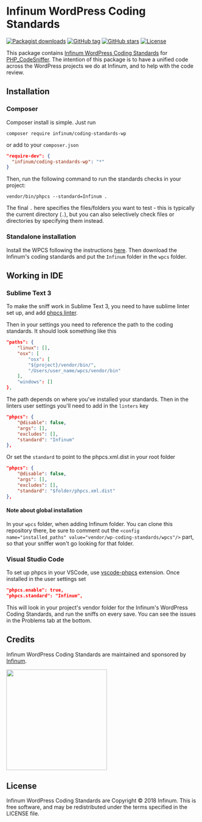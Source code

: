# Infinum WordPress Coding Standards

[![Packagist downloads](https://img.shields.io/packagist/dt/infinum/coding-standards-wp.svg?style=for-the-badge)](https://packagist.org/packages/infinum/coding-standards-wp)
[![GitHub tag](https://img.shields.io/github/tag/infinum/coding-standards-wp.svg?style=for-the-badge)](https://github.com/infinum/coding-standards-wp)
[![GitHub stars](https://img.shields.io/github/stars/infinum/coding-standards-wp.svg?style=for-the-badge&label=Stars)](https://github.com/infinum/coding-standards-wp/)
[![License](https://img.shields.io/github/license/infinum/coding-standards-wp.svg?style=for-the-badge)](https://github.com/infinum/coding-standards-wp)

This package contains [Infinum WordPress Coding Standards](https://handbook.infinum.co/books/wordpress) for [PHP_CodeSniffer](https://github.com/squizlabs/PHP_CodeSniffer/). The intention of this package is to have a unified code across the WordPress projects we do at Infinum, and to help with the code review.

## Installation

### Composer

Composer install is simple. Just run

`composer require infinum/coding-standards-wp`

or add to your `composer.json`

```json
"require-dev": {
  "infinum/coding-standards-wp": "*"
}
```

Then, run the following command to run the standards checks in your project:

```
vendor/bin/phpcs --standard=Infinum .
```

The final `.` here specifies the files/folders you want to test - this is typically the current directory (`.`), but you can also selectively check files or directories by specifying them instead.

### Standalone installation

Install the WPCS following the instructions [here](https://github.com/WordPress-Coding-Standards/WordPress-Coding-Standards#standalone). Then download the Infinum's coding standards and put the `Infinum` folder in the `wpcs` folder.

## Working in IDE

### Sublime Text 3

To make the sniff work in Sublime Text 3, you need to have sublime linter set up, and add [phpcs linter](https://github.com/SublimeLinter/SublimeLinter-phpcs).

Then in your settings you need to reference the path to the coding standards. It should look something like this

```json
"paths": {
    "linux": [],
    "osx": [
        "osx": [
        "${project}/vendor/bin/",
        "/Users/user_name/wpcs/vendor/bin"
    ],
    "windows": []
},
```

The path depends on where you've installed your standards. Then in the linters user settings you'll need to add in the `linters` key

```json
"phpcs": {
    "@disable": false,
    "args": [],
    "excludes": [],
    "standard": "Infinum"
},
```

Or set the `standard` to point to the phpcs.xml.dist in your root folder

```json
"phpcs": {
    "@disable": false,
    "args": [],
    "excludes": [],
    "standard": "$folder/phpcs.xml.dist"
},
```

#### Note about global installation

In your `wpcs` folder, when adding Infinum folder. You can clone this repository there, be sure to comment out the `<config name="installed_paths" value="vendor/wp-coding-standards/wpcs"/>` part, so that your sniffer won't go looking for that folder.

### Visual Studio Code

To set up phpcs in your VSCode, use [vscode-phpcs](https://github.com/ikappas/vscode-phpcs/) extension. Once installed in the user settings set

```json
"phpcs.enable": true,
"phpcs.standard": "Infinum",
```

This will look in your project's vendor folder for the Infinum's WordPress Coding Standards, and run the sniffs on every save. You can see the issues in the Problems tab at the bottom.

## Credits

Infinum WordPress Coding Standards are maintained and sponsored by
[Infinum](https://www.infinum.co).

<img src="https://infinum.co/infinum.png" width="264">

## License

Infinum WordPress Coding Standards are Copyright © 2018 Infinum. This is free software, and may be redistributed under the terms specified in the LICENSE file.
